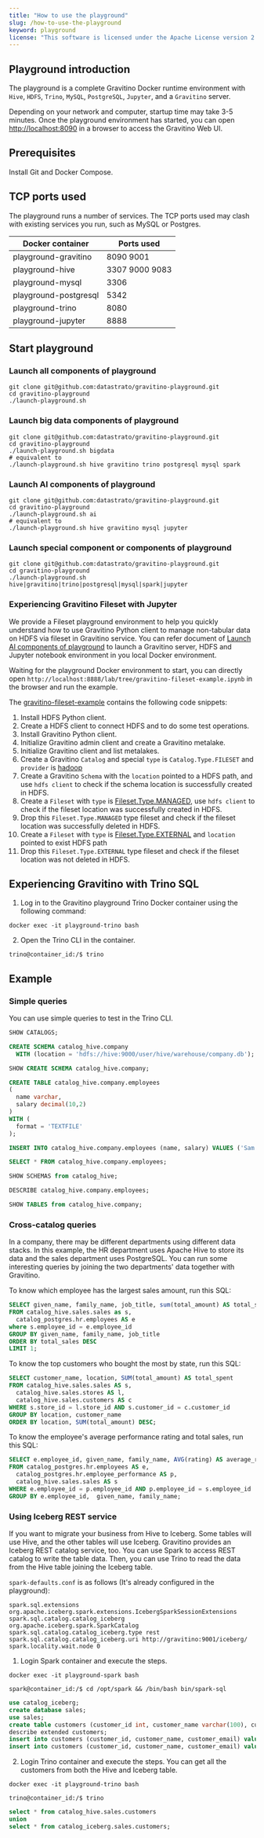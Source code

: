 ```yaml
---
title: "How to use the playground"
slug: /how-to-use-the-playground
keyword: playground
license: "This software is licensed under the Apache License version 2."
---
```


## Playground introduction

The playground is a complete Gravitino Docker runtime environment with `Hive`, `HDFS`, `Trino`, `MySQL`, `PostgreSQL`, `Jupyter`, and a `Gravitino` server.

Depending on your network and computer, startup time may take 3-5 minutes. Once the playground environment has started, you can open [http://localhost:8090](http://localhost:8090) in a browser to access the Gravitino Web UI.

## Prerequisites

Install Git and Docker Compose.

## TCP ports used

The playground runs a number of services. The TCP ports used may clash with existing services you run, such as MySQL or Postgres.

| Docker container      | Ports used     |
|-----------------------|----------------|
| playground-gravitino  | 8090 9001      |
| playground-hive       | 3307 9000 9083 |
| playground-mysql      | 3306           |
| playground-postgresql | 5342           |
| playground-trino      | 8080           |
| playground-jupyter    | 8888           |

## Start playground

### Launch all components of playground

```shell
git clone git@github.com:datastrato/gravitino-playground.git
cd gravitino-playground
./launch-playground.sh
```

### Launch big data components of playground

```shell
git clone git@github.com:datastrato/gravitino-playground.git
cd gravitino-playground
./launch-playground.sh bigdata
# equivalent to
./launch-playground.sh hive gravitino trino postgresql mysql spark
```

### Launch AI components of playground

```shell
git clone git@github.com:datastrato/gravitino-playground.git
cd gravitino-playground
./launch-playground.sh ai
# equivalent to
./launch-playground.sh hive gravitino mysql jupyter
```

### Launch special component or components of playground

```shell
git clone git@github.com:datastrato/gravitino-playground.git
cd gravitino-playground
./launch-playground.sh hive|gravitino|trino|postgresql|mysql|spark|jupyter
```

### Experiencing Gravitino Fileset with Jupyter

We provide a Fileset playground environment to help you quickly understand how to use Gravitino
Python client to manage non-tabular data on HDFS via fileset in Gravitino service.
You can refer document of [Launch AI components of playground](#launch-ai-components-of-playground)
to launch a Gravitino server, HDFS and Jupyter notebook environment in you local Docker environment.

Waiting for the playground Docker environment to start, you can directly open
`http://localhost:8888/lab/tree/gravitino-fileset-example.ipynb` in the browser and run the example.

The [gravitino-fileset-example](https://github.com/datastrato/gravitino-playground/blob/main/init/jupyter/gravitino-fileset-example.ipynb)
contains the following code snippets:

1. Install HDFS Python client.
2. Create a HDFS client to connect HDFS and to do some test operations.
3. Install Gravitino Python client.
4. Initialize Gravitino admin client and create a Gravitino metalake.
5. Initialize Gravitino client and list metalakes.
6. Create a Gravitino `Catalog` and special `type` is `Catalog.Type.FILESET` and `provider` is
   [hadoop](./hadoop-catalog.md)
7. Create a Gravitino `Schema` with the `location` pointed to a HDFS path, and use `hdfs client` to
   check if the schema location is successfully created in HDFS.
8. Create a `Fileset` with `type` is [Fileset.Type.MANAGED](./manage-fileset-metadata-using-gravitino.md#fileset-operations),
   use `hdfs client` to check if the fileset location was successfully created in HDFS.
9. Drop this `Fileset.Type.MANAGED` type fileset and check if the fileset location was
   successfully deleted in HDFS.
10. Create a `Fileset` with `type` is [Fileset.Type.EXTERNAL](./manage-fileset-metadata-using-gravitino.md#fileset-operations)
    and `location` pointed to exist HDFS path
11. Drop this `Fileset.Type.EXTERNAL` type fileset and check if the fileset location was
    not deleted in HDFS.

## Experiencing Gravitino with Trino SQL

1. Log in to the Gravitino playground Trino Docker container using the following command:

```shell
docker exec -it playground-trino bash
````

2. Open the Trino CLI in the container.

```shell
trino@container_id:/$ trino
```

## Example

### Simple queries

You can use simple queries to test in the Trino CLI.

```SQL
SHOW CATALOGS;

CREATE SCHEMA catalog_hive.company
  WITH (location = 'hdfs://hive:9000/user/hive/warehouse/company.db');

SHOW CREATE SCHEMA catalog_hive.company;

CREATE TABLE catalog_hive.company.employees
(
  name varchar,
  salary decimal(10,2)
)
WITH (
  format = 'TEXTFILE'
);

INSERT INTO catalog_hive.company.employees (name, salary) VALUES ('Sam Evans', 55000);

SELECT * FROM catalog_hive.company.employees;

SHOW SCHEMAS from catalog_hive;

DESCRIBE catalog_hive.company.employees;

SHOW TABLES from catalog_hive.company;
```

### Cross-catalog queries

In a company, there may be different departments using different data stacks. In this example, the HR department uses Apache Hive to store its data and the sales department uses PostgreSQL. You can run some interesting queries by joining the two departments' data together with Gravitino.

To know which employee has the largest sales amount, run this SQL:

```SQL
SELECT given_name, family_name, job_title, sum(total_amount) AS total_sales
FROM catalog_hive.sales.sales as s,
  catalog_postgres.hr.employees AS e
where s.employee_id = e.employee_id
GROUP BY given_name, family_name, job_title
ORDER BY total_sales DESC
LIMIT 1;
```

To know the top customers who bought the most by state, run this SQL:

```SQL
SELECT customer_name, location, SUM(total_amount) AS total_spent
FROM catalog_hive.sales.sales AS s,
  catalog_hive.sales.stores AS l,
  catalog_hive.sales.customers AS c
WHERE s.store_id = l.store_id AND s.customer_id = c.customer_id
GROUP BY location, customer_name
ORDER BY location, SUM(total_amount) DESC;
```

To know the employee's average performance rating and total sales, run this SQL:

```SQL
SELECT e.employee_id, given_name, family_name, AVG(rating) AS average_rating, SUM(total_amount) AS total_sales
FROM catalog_postgres.hr.employees AS e,
  catalog_postgres.hr.employee_performance AS p,
  catalog_hive.sales.sales AS s
WHERE e.employee_id = p.employee_id AND p.employee_id = s.employee_id
GROUP BY e.employee_id,  given_name, family_name;
```

### Using Iceberg REST service

If you want to migrate your business from Hive to Iceberg. Some tables will use Hive, and the other tables will use Iceberg.
Gravitino provides an Iceberg REST catalog service, too. You can use Spark to access REST catalog to write the table data.
Then, you can use Trino to read the data from the Hive table joining the Iceberg table.

`spark-defaults.conf` is as follows (It's already configured in the playground):

```text
spark.sql.extensions org.apache.iceberg.spark.extensions.IcebergSparkSessionExtensions
spark.sql.catalog.catalog_iceberg org.apache.iceberg.spark.SparkCatalog
spark.sql.catalog.catalog_iceberg.type rest
spark.sql.catalog.catalog_iceberg.uri http://gravitino:9001/iceberg/
spark.locality.wait.node 0
```

1. Login Spark container and execute the steps.

```shell
docker exec -it playground-spark bash
```

```shell
spark@container_id:/$ cd /opt/spark && /bin/bash bin/spark-sql
```

```SQL
use catalog_iceberg;
create database sales;
use sales;
create table customers (customer_id int, customer_name varchar(100), customer_email varchar(100));
describe extended customers;
insert into customers (customer_id, customer_name, customer_email) values (11,'Rory Brown','rory@123.com');
insert into customers (customer_id, customer_name, customer_email) values (12,'Jerry Washington','jerry@dt.com');
```

2. Login Trino container and execute the steps.
You can get all the customers from both the Hive and Iceberg table.

```shell
docker exec -it playground-trino bash
```

```shell
trino@container_id:/$ trino
```

```SQL
select * from catalog_hive.sales.customers
union
select * from catalog_iceberg.sales.customers;
```

